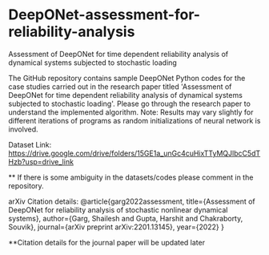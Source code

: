 # DeepONet-assessment-for-reliability-analysis

Assessment of DeepONet for time dependent reliability analysis of dynamical systems subjected to stochastic loading

The GitHub repository contains sample DeepONet Python codes for the case studies carried out in the research paper titled 'Assessment of DeepONet for time dependent reliability analysis of dynamical systems subjected to stochastic loading'. Please go through the research paper to understand the implemented algorithm.
Note: Results may vary slightly for different iterations of programs as random initializations of neural network is involved.

Dataset Link: https://drive.google.com/drive/folders/15GE1a_unGc4cuHixTTyMQJlbcC5dTHzb?usp=drive_link

** If there is some ambiguity in the datasets/codes please comment in the repository.

arXiv Citation details:
@article{garg2022assessment,
  title={Assessment of DeepONet for reliability analysis of stochastic nonlinear dynamical systems},
  author={Garg, Shailesh and Gupta, Harshit and Chakraborty, Souvik},
  journal={arXiv preprint arXiv:2201.13145},
  year={2022}
}

**Citation details for the journal paper will be updated later
